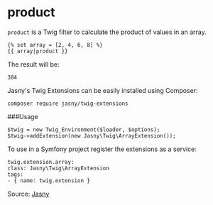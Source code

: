# product

`product` is a Twig filter to calculate the product of values in an array.

```twig
{% set array = [2, 4, 6, 8] %}
{{ array|product }}
```

The result will be:

```twig
384
``` 

Jasny's Twig Extensions can be easily installed using Composer:

```twig
composer require jasny/twig-extensions
```

###Usage

```twig
$twig = new Twig_Environment($loader, $options);
$twig->addExtension(new Jasny\Twig\ArrayExtension());
```

To use in a Symfony project register the extensions as a service:

```twig
twig.extension.array:
class: Jasny\Twig\ArrayExtension
tags:
- { name: twig.extension }
```

Source: [Jasny](https://github.com/jasny/twig-extensions)
